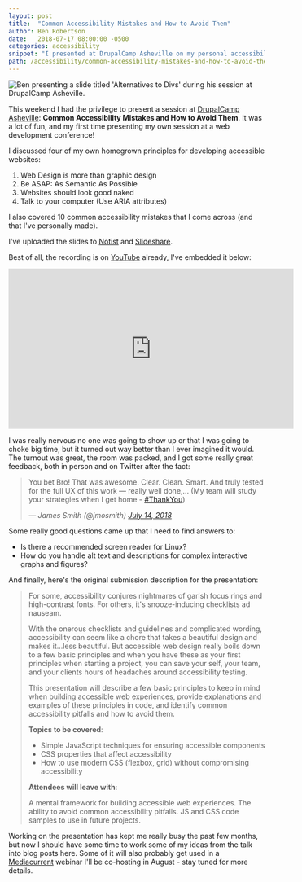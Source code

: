 ```yaml
---
layout: post
title:  "Common Accessibility Mistakes and How to Avoid Them"
author: Ben Robertson
date:   2018-07-17 08:00:00 -0500
categories: accessibility
snippet: "I presented at DrupalCamp Asheville on my personal accessibility principles and accessibility mistakes to avoid - the slides and recording are now available!."
path: /accessibility/common-accessibility-mistakes-and-how-to-avoid-them
---
```


![Ben presenting a slide titled 'Alternatives to Divs' during his session at DrupalCamp Asheville.](/img/dc-asheville-picture.jpg)

This weekend I had the privilege to present a session at [DrupalCamp Asheville](https://www.drupalasheville.com/): **Common Accessibility Mistakes and How to Avoid Them**. It was a lot of fun, and my first time presenting my own session at a web development conference!

I discussed four of my own homegrown principles for developing accessible websites:

1. Web Design is more than graphic design
2. Be ASAP: As Semantic As Possible
3. Websites should look good naked
4. Talk to your computer (Use ARIA attributes)

I also covered 10 common accessibility mistakes that I come across (and that I've personally made).

I've uploaded the slides to [Notist](https://noti.st/benrobertson/1jquVJ/common-accessibility-mistakes-and-how-to-avoid-them) and [Slideshare](https://www.slideshare.net/BenjaminRobertson5/common-accessibility-mistakes-and-how-to-avoid-them/).

Best of all, the recording is on [YouTube](https://www.youtube.com/watch?v=elxxIgr21Pw) already, I've embedded it below:

<div class="responsive-iframe">
<iframe width="560" height="315" src="https://www.youtube.com/embed/elxxIgr21Pw" frameborder="0" allow="autoplay; encrypted-media" allowfullscreen></iframe>
</div>

I was really nervous no one was going to show up or that I was going to choke big time, but it turned out way better than I ever imagined it would. The turnout was great, the room was packed, and I got some really great feedback, both in person and on Twitter after the fact:

<blockquote class="twitter-tweet" data-lang="en"><p lang="en" dir="ltr">You bet Bro! That was awesome. Clear. Clean. Smart. And truly tested for the full UX of this work — really well done,...   (My team will study your strategies when I get home - <a href="https://twitter.com/hashtag/ThankYou?src=hash&amp;ref_src=twsrc%5Etfw">#ThankYou</a>)</p>
<cite>&mdash; James Smith (@jmosmith) <a href="https://twitter.com/jmosmith/status/1018246214624694278?ref_src=twsrc%5Etfw">July 14, 2018</a></cite>
</blockquote>

Some really good questions came up that I need to find answers to:
 - Is there a recommended screen reader for Linux?
 - How do you handle alt text and descriptions for complex interactive graphs and figures?

And finally, here's the original submission description for the presentation:

<blockquote>
For some, accessibility conjures nightmares of garish focus rings and high-contrast fonts. For others, it's snooze-inducing checklists ad nauseam.

With the onerous checklists and guidelines and complicated wording, accessibility can seem like a chore that takes a beautiful design and makes it...less beautiful. But accessible web design really boils down to a few basic principles and when you have these as your first principles when starting a project, you can save your self, your team, and your clients hours of headaches around accessibility testing.

This presentation will describe a few basic principles to keep in mind when building accessible web experiences, provide explanations and examples of these principles in code, and identify common accessibility pitfalls and how to avoid them.

**Topics to be covered**:

 - Simple JavaScript techniques for ensuring accessible components
 - CSS properties that affect accessibility
 - How to use modern CSS (flexbox, grid) without compromising accessibility

**Attendees will leave with**:

A mental framework for building accessible web experiences.
The ability to avoid common accessibility pitfalls.
JS and CSS code samples to use in future projects.
</blockquote>

Working on the presentation has kept me really busy the past few months, but now I should have some time to work some of my ideas from the talk into blog posts here. Some of it will also probably get used in a [Mediacurrent](https://mediacurrent.com) webinar I'll be co-hosting in August - stay tuned for more details.

